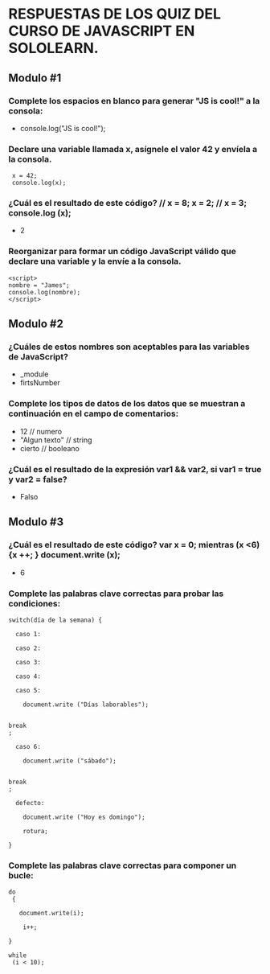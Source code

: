 # RESPUESTAS DE LOS QUIZ DEL CURSO DE JAVASCRIPT EN SOLOLEARN.

## Modulo #1

### Complete los espacios en blanco para generar "JS is cool!" a la consola:

- console.log("JS is cool!");

### Declare una variable llamada x, asígnele el valor 42 y envíela a la consola.
```
 x = 42; 
 console.log(x);
```
### ¿Cuál es el resultado de este código? // x = 8; x = 2; // x = 3; console.log (x);

- 2

### Reorganizar para formar un código JavaScript válido que declare una variable y la envíe a la consola.
```
<script>
nombre = "James";
console.log(nombre);
</script>
```
## Modulo #2

### ¿Cuáles de estos nombres son aceptables para las variables de JavaScript?

- _module
- firtsNumber

### Complete los tipos de datos de los datos que se muestran a continuación en el campo de comentarios:

- 12 // numero
- "Algun texto" // string
- cierto // booleano

### ¿Cuál es el resultado de la expresión var1 && var2, si var1 = true y var2 = false?

- Falso

## Modulo #3

### ¿Cuál es el resultado de este código? var x = 0; mientras (x <6) {x ++; } document.write (x);

- 6

### Complete las palabras clave correctas para probar las condiciones:
```
switch(día de la semana) {

  caso 1:

  caso 2:

  caso 3:

  caso 4:

  caso 5:

    document.write ("Días laborables");

    
break
;

  caso 6:

    document.write ("sábado");

    
break
;

  defecto:

    document.write ("Hoy es domingo");

    rotura;

}
```
### Complete las palabras clave correctas para componer un bucle:
```
do
 {

   document.write(i);

    i++;

}

while
 (i < 10);
 ```
